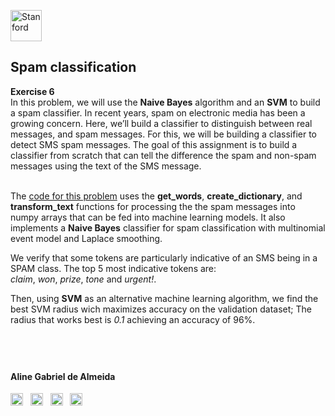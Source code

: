 
<a href="https://i.dlpng.com/static/png/498606_preview.png"><img src="https://i.dlpng.com/static/png/498606_preview.png" title="Stanford" alt="Stanford" height="50"></a>

## Spam classification
  
**Exercise 6**  
In this problem, we will use the **Naive Bayes** algorithm and an **SVM** to build a spam classifier. In recent years, spam on electronic media has been a growing concern. Here, we’ll build a classifier to distinguish between real messages, and spam messages. For this, we will be building a classifier to detect SMS spam messages. The goal of this assignment is to build a classifier from scratch that can tell the difference the spam and
non-spam messages using the text of the SMS message.  

&nbsp;  
The [code for this problem]() uses the **get_words**, **create_dictionary**, and **transform_text** functions for processing the the spam messages into numpy arrays that can be fed into machine learning models. It also implements a **Naive Bayes** classifier for spam classification with multinomial event model and Laplace smoothing.  

We verify that some tokens are particularly indicative of an SMS being in a SPAM class. The top 5 most indicative tokens are:  
*claim*, *won*, *prize*, *tone* and *urgent!*.

Then, using **SVM** as an alternative machine learning algorithm, we find the best SVM radius wich maximizes accuracy on the validation dataset; The radius that works best is *0.1* achieving an accuracy of 96%. 



&nbsp;  
---

#### Aline Gabriel de Almeida  
<a href="https://www.linkedin.com/in/alinegalmeida/"><img src="https://cdn3.iconfinder.com/data/icons/logos-and-brands-adobe/512/201_Linkedin-512.png" title="Linkedin: alinegalmeida" alt="https://www.linkedin.com/in/alinegalmeida/" height="20"></a>
&nbsp; <a href="https://www.kaggle.com/almeidaalin3"><img src="https://cdn3.iconfinder.com/data/icons/logos-and-brands-adobe/512/189_Kaggle-512.png" title="Kaggle: almeidaalin3" alt="https://www.kaggle.com/almeidaalin3" height="20"></a>
&nbsp; <a href="mailto:aline.gabriel.almeida@gmail.com"><img src="https://cdn3.iconfinder.com/data/icons/logos-and-brands-adobe/512/147_Gmail-512.png" title="aline.gabriel.almeida@gmail.com" alt="aline.gabriel.almeida@gmail.com" height="20"></a>
&nbsp; <a href="https://github.com/AlmeidaAlin3/"><img src="https://cdn3.iconfinder.com/data/icons/logos-and-brands-adobe/512/142_Github-512.png" title="Github: AlmeidaAlin3" alt="https://github.com/AlmeidaAlin3/" height="20"></a> 

